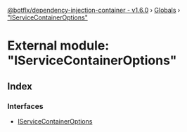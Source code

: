 [@botflx/dependency-injection-container - v1.6.0](../README.md) › [Globals](../globals.md) › ["IServiceContainerOptions"](_iservicecontaineroptions_.md)

# External module: "IServiceContainerOptions"

## Index

### Interfaces

* [IServiceContainerOptions](../interfaces/_iservicecontaineroptions_.iservicecontaineroptions.md)
